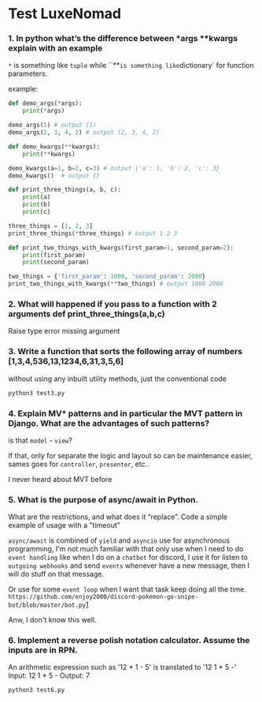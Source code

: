# Test LuxeNomad

### 1. In python what’s the difference between *args **kwargs explain with an example
`*` is something like `tuple` while ``**` is something like `dictionary` for function parameters.

example:
```python
def demo_args(*args):
    print(*args)

demo_args(1) # output (1)
demo_args(2, 3, 4, 2) # output (2, 3, 4, 2)

def demo_kwargs(**kwargs):
    print(**kwargs)

demo_kwargs(a=1, b=2, c=3) # output {'a': 1, 'b': 2, 'c': 3}
demo_kwargs()  # output {}

def print_three_things(a, b, c):
    print(a)
    print(b)
    print(c)

three_things = [1, 2, 3]
print_three_things(*three_things) # output 1 2 3

def print_two_things_with_kwargs(first_param=1, second_param=2):
    print(first_param)
    print(second_param)

two_things = {'first_param': 1000, 'second_param': 2000}
print_two_things_with_kwargs(**two_things) # output 1000 2000

```

### 2. What will happened if you pass to a function with 2 arguments  def print_three_things(a,b,c)

Raise type error missing argument

### 3. Write a function that sorts the following array of numbers  [1,3,4,536,13,1234,6,31,3,5,6]
without using any inbuilt utility methods, just the conventional code

```python
python3 test3.py
```
### 4. Explain MV* patterns and in particular the MVT pattern in Django. What are the advantages of such patterns?
is that `model` - `view`?

If that, only for separate the logic and layout so can be maintenance easier, sames goes for `controller`, `presenter`, etc..

I never heard about MVT before


### 5. What is the purpose of async/await in Python.
What are the restrictions, and what does it “replace”. Code a simple example of usage with a "timeout"

`async/await` is combined of `yield` and `asyncio` use for asynchronous programming, I'm not much familiar with that
only use when I need to do `event handling` like when I do on a `chatbot` for discord, I use it for listen to `outgoing webhooks`
and send `events` whenever have a new message, then I will do stuff on that message.

Or use for some `event loop` when I want that task keep doing all the time.
`https://github.com/enjoy2000/discord-pokemon-go-snipe-bot/blob/master/bot.py`[1]

Anw, I don't know this well.


### 6. Implement a reverse polish notation calculator. Assume the inputs are in RPN.
An arithmetic expression such as '12 * 1 - 5' is translated to '12 1 * 5 -'
Input: 12 1 * 5 -
Output: 7

```python
python3 test6.py
```

[1]: https://github.com/enjoy2000/discord-pokemon-go-snipe-bot/blob/master/bot.py
